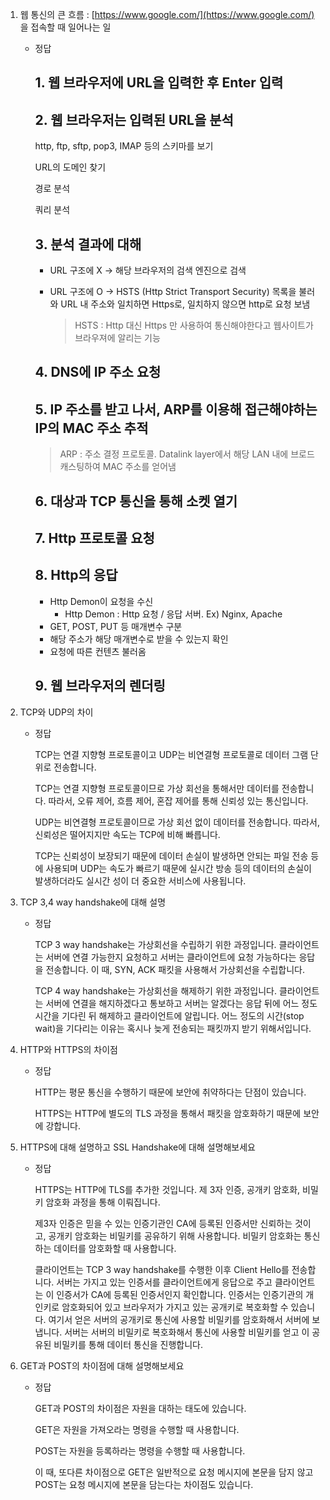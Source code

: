 1. 웹 통신의 큰 흐름 : [https://www.google.com/](https://www.google.com/) 을 접속할 때 일어나는 일
    - 정답
        
        ## 1. 웹 브라우저에 URL을 입력한 후 Enter 입력
        
        ## 2. 웹 브라우저는 입력된 URL을 분석
        
        http, ftp, sftp, pop3, IMAP 등의 스키마를 보기
        
        URL의 도메인 찾기
        
        경로 분석
        
        쿼리 분석
        
        ## 3. 분석 결과에 대해
        
        - URL 구조에 X → 해당 브라우저의 검색 엔진으로 검색
        - URL 구조에 O → HSTS (Http Strict Transport Security) 목록을 불러와 URL 내 주소와 일치하면 Https로, 일치하지 않으면 http로 요청 보냄
            
            > HSTS : Http 대신 Https 만 사용하여 통신해야한다고 웹사이트가 브라우져에 알리는 기능
            > 
        
        ## 4. DNS에  IP 주소 요청
        
        ## 5. IP 주소를 받고 나서, ARP를 이용해 접근해야하는 IP의 MAC 주소 추적
        
        > ARP : 주소 결정 프로토콜. Datalink layer에서 해당 LAN 내에 브로드 캐스팅하여 MAC 주소를 얻어냄
        > 
        
        ## 6. 대상과 TCP 통신을 통해 소켓 열기
        
        ## 7. Http 프로토콜 요청
        
        ## 8. Http의 응답
        
        - Http Demon이 요청을 수신
            - Http Demon : Http 요청 / 응답 서버. Ex) Nginx, Apache
        - GET, POST, PUT 등 매개변수 구분
        - 해당 주소가 해당 매개변수로 받을 수 있는지 확인
        - 요청에 따른 컨텐츠 불러옴
        
        ## 9. 웹 브라우저의 렌더링
        
2. TCP와 UDP의 차이
    - 정답
        
        TCP는 연결 지향형 프로토콜이고 UDP는 비연결형 프로토콜로 데이터 그램 단위로 전송합니다.
        
        TCP는 연결 지향형 프로토콜이므로 가상 회선을 통해서만 데이터를 전송합니다. 따라서, 오류 제어, 흐름 제어, 혼잡 제어를 통해 신뢰성 있는 통신입니다.
        
        UDP는 비연결형 프로토콜이므로 가상 회선 없이 데이터를 전송합니다. 따라서, 신뢰성은 떨어지지만 속도는 TCP에 비해 빠릅니다.
        
        TCP는 신뢰성이 보장되기 때문에 데이터 손실이 발생하면 안되는 파일 전송 등에 사용되며 UDP는 속도가 빠르기 때문에 실시간 방송 등의 데이터의 손실이 발생하더라도 실시간 성이 더 중요한 서비스에 사용됩니다.
        
3. TCP 3,4 way handshake에 대해 설명
    - 정답
        
        TCP 3 way handshake는 가상회선을 수립하기 위한 과정입니다. 클라이언트는 서버에 연결 가능한지 요청하고 서버는 클라이언트에 요청 가능하다는 응답을 전송합니다. 이 때, SYN, ACK 패킷을 사용해서 가상회선을 수립합니다.
        
        TCP 4 way handshake는 가상회선을 해제하기 위한 과정입니다. 클라이언트는 서버에 연결을 해지하겠다고 통보하고 서버는 알겠다는 응답 뒤에 어느 정도 시간을 기다린 뒤 해제하고 클라이언트에 알립니다. 어느 정도의 시간(stop wait)을 기다리는 이유는 혹시나 늦게 전송되는 패킷까지 받기 위해서입니다.
        
4. HTTP와 HTTPS의 차이점
    - 정답
        
        HTTP는 평문 통신을 수행하기 때문에 보안에 취약하다는 단점이 있습니다.
        
        HTTPS는 HTTP에 별도의 TLS 과정을 통해서 패킷을 암호화하기 때문에 보안에 강합니다.
        
5. HTTPS에 대해 설명하고 SSL Handshake에 대해 설명해보세요
    - 정답
        
        HTTPS는 HTTP에 TLS를 추가한 것입니다. 제 3자 인증, 공개키 암호화, 비밀키 암호화 과정을 통해 이뤄집니다.
        
        제3자 인증은 믿을 수 있는 인증기관인 CA에 등록된 인증서만 신뢰하는 것이고, 공개키 암호화는 비밀키를 공유하기 위해 사용합니다. 비밀키 암호화는 통신하는 데이터를 암호화할 때 사용합니다.
        
        클라이언트는 TCP 3 way handshake를 수행한 이후 Client Hello를 전송합니다. 서버는 가지고 있는 인증서를 클라이언트에게 응답으로 주고 클라이언트는 이 인증서가 CA에 등록된 인증서인지 확인합니다. 인증서는 인증기관의 개인키로 암호화되어 있고 브라우저가 가지고 있는 공개키로 복호화할 수 있습니다. 여기서 얻은 서버의 공개키로 통신에 사용할 비밀키를 암호화해서 서버에 보냅니다. 서버는 서버의 비밀키로 복호화해서 통신에 사용할 비밀키를 얻고 이 공유된 비밀키를 통해 데이터 통신을 진행합니다.
        
6. GET과 POST의 차이점에 대해 설명해보세요
    - 정답
        
        GET과 POST의 차이점은 자원을 대하는 태도에 있습니다.
        
        GET은 자원을 가져오라는 명령을 수행할 때 사용합니다.
        
        POST는 자원을 등록하라는 명령을 수행할 때 사용합니다.
        
        이 때, 또다른 차이점으로 GET은 일반적으로 요청 메시지에 본문을 담지 않고 POST는 요청 메시지에 본문을 담는다는 차이점도 있습니다.